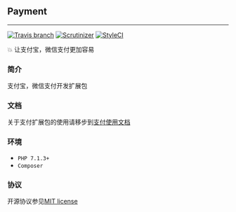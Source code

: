 ## Payment

***

[![Travis branch](https://img.shields.io/travis/nilnice/payment/master.svg?style=flat-square)](https://travis-ci.org/nilnice/payment)
[![Scrutinizer](https://img.shields.io/scrutinizer/g/nilnice/payment.svg?style=flat-square)](https://scrutinizer-ci.com/g/nilnice/payment/)
[![StyleCI](https://styleci.io/repos/119123605/shield?branch=master)](https://styleci.io/repos/119123605)

💥 让支付宝，微信支付更加容易

### 简介

支付宝，微信支付开发扩展包

### 文档

关于支付扩展包的使用请移步到[支付使用文档](https://github.com/nilnice/payment/wiki)

### 环境

- `PHP 7.1.3+`
- `Composer`

### 协议 

开源协议参见[MIT license](https://opensource.org/licenses/MIT)
